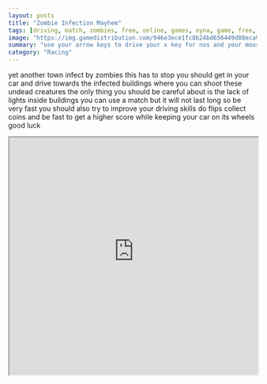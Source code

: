 ```yaml
---
layout: posts
title: "Zombie Infection Mayhem"
tags: [driving, match, zombies, free, online, games, oyna, game, free, games, play, play, games]
image: "https://img.gamedistribution.com/946e3ece1fc8b24bd656449d88eca941.jpg"
summary: "use your arrow keys to drive your x key for nos and your mouse to aim and shoot  free online games oyna game free games play play games"
category: "Racing"
---
```


yet another town infect by zombies this has to stop you should get in your car and drive towards the infected buildings where you can shoot these undead creatures the only thing you should be careful about is the lack of lights inside buildings you can use a match but it will not last long so be very fast you should also try to improve your driving skills do flips collect coins and be fast to get a higher score while keeping your car on its wheels good luck

<iframe width="100%" height="480px;" src="https://flash.gamedistribution.com?game=946e3ece1fc8b24bd656449d88eca941"></iframe>